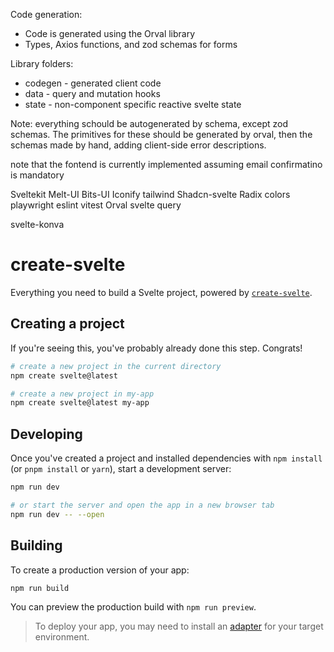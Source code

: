 Code generation:

- Code is generated using the Orval library
- Types, Axios functions, and zod schemas for forms

Library folders:

- codegen - generated client code
- data - query and mutation hooks
- state - non-component specific reactive svelte state

Note: everything schould be autogenerated by schema, except zod schemas. The primitives for these should be generated by orval, then the schemas made by hand, adding client-side error descriptions.

note that the fontend is currently implemented assuming email confirmatino is mandatory

Sveltekit
Melt-UI
Bits-UI
Iconify
tailwind
Shadcn-svelte
Radix colors
playwright
eslint
vitest
Orval
svelte query

svelte-konva


# create-svelte

Everything you need to build a Svelte project, powered by [`create-svelte`](https://github.com/sveltejs/kit/tree/main/packages/create-svelte).

## Creating a project

If you're seeing this, you've probably already done this step. Congrats!

```bash
# create a new project in the current directory
npm create svelte@latest

# create a new project in my-app
npm create svelte@latest my-app
```

## Developing

Once you've created a project and installed dependencies with `npm install` (or `pnpm install` or `yarn`), start a development server:

```bash
npm run dev

# or start the server and open the app in a new browser tab
npm run dev -- --open
```

## Building

To create a production version of your app:

```bash
npm run build
```

You can preview the production build with `npm run preview`.

> To deploy your app, you may need to install an [adapter](https://kit.svelte.dev/docs/adapters) for your target environment.
